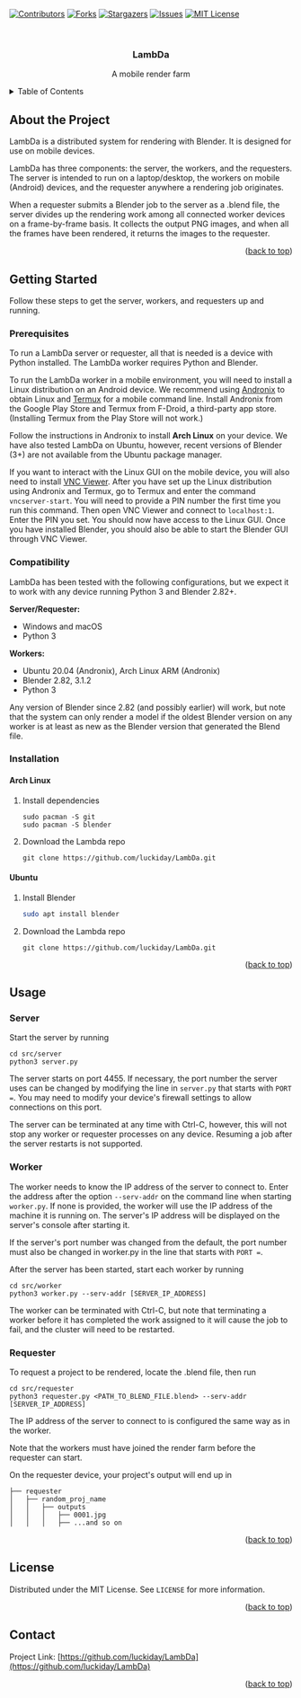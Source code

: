 <div id="top"></div>
<!--
*** Thanks for checking out the Best-README-Template. If you have a suggestion
*** that would make this better, please fork the repo and create a pull request
*** or simply open an issue with the tag "enhancement".
*** Don't forget to give the project a star!
*** Thanks again! Now go create something AMAZING! :D
-->



<!-- PROJECT SHIELDS -->
<!--
*** I'm using markdown "reference style" links for readability.
*** Reference links are enclosed in brackets [ ] instead of parentheses ( ).
*** See the bottom of this document for the declaration of the reference variables
*** for contributors-url, forks-url, etc. This is an optional, concise syntax you may use.
*** https://www.markdownguide.org/basic-syntax/#reference-style-links
-->
[![Contributors][contributors-shield]][contributors-url]
[![Forks][forks-shield]][forks-url]
[![Stargazers][stars-shield]][stars-url]
[![Issues][issues-shield]][issues-url]
[![MIT License][license-shield]][license-url]



<!-- PROJECT LOGO -->
<br />
<div align="center">
  <!-- <a href="https://github.com/luckiday/LambDa">
    <img src="images/logo.png" alt="Logo" width="80" height="80">
  </a> -->

<h3 align="center">LambDa</h3>

  <p align="center">
    A mobile render farm
    <br />
    <!-- <a href="https://github.com/luckiday/LambDa"><strong>Explore the docs »</strong></a>
    <br />
    <br />
    <a href="https://github.com/luckiday/LambDa">View Demo</a>
    ·
    <a href="https://github.com/luckiday/LambDa/issues">Report Bug</a>
    ·
    <a href="https://github.com/luckiday/LambDa/issues">Request Feature</a> -->
  </p>
</div>



<!-- TABLE OF CONTENTS -->
<details>
  <summary>Table of Contents</summary>
  <ol>
    <li>
      <a href="#about-the-project">About the Project</a>
      <!-- <ul>
        <li><a href="#built-with">Built With</a></li>
      </ul> -->
    </li>
    <li>
      <a href="#getting-started">Getting Started</a>
      <ul>
        <li><a href="#prerequisites">Prerequisites</a></li>
        <li><a href="#compatibility">Compatibility</a></li>
        <li><a href="#installation">Installation</a></li>
      </ul>
    </li>
    <li><a href="#usage">Usage</a></li>
    <!-- <li><a href="#roadmap">Roadmap</a></li>
    <li><a href="#contributing">Contributing</a></li> -->
    <li><a href="#license">License</a></li>
    <li><a href="#contact">Contact</a></li>
    <!-- <li><a href="#acknowledgments">Acknowledgments</a></li> -->
  </ol>
</details>



<!-- ABOUT THE PROJECT -->
## About the Project

LambDa is a distributed system for rendering with Blender. It is designed for use on mobile devices.

LambDa has three components: the server, the workers, and the requesters. The server is intended to run on a laptop/desktop, the workers on mobile (Android) devices, and the requester anywhere a rendering job originates.

When a requester submits a Blender job to the server as a .blend file, the server divides up the rendering work among all connected worker devices on a frame-by-frame basis. It collects the output PNG images, and when all the frames have been rendered, it returns the images to the requester.

<!-- [![Product Name Screen Shot][product-screenshot]](https://example.com)

Here's a blank template to get started: To avoid retyping too much info. Do a search and replace with your text editor for the following: `github_username`, `repo_name`, `email_client`, `email`, `project_title`, `project_description` -->

<p align="right">(<a href="#top">back to top</a>)</p>




<!-- GETTING STARTED -->
## Getting Started

Follow these steps to get the server, workers, and requesters up and running.

### Prerequisites

To run a LambDa server or requester, all that is needed is a device with Python installed. The LambDa worker requires Python and Blender.

To run the LambDa worker in a mobile environment, you will need to install a Linux distribution on an Android device. We recommend using [Andronix](https://play.google.com/store/apps/details?id=studio.com.techriz.andronix&hl=en_US&gl=US) to obtain Linux and [Termux](https://f-droid.org/en/packages/com.termux/) for a mobile command line. Install Andronix from the Google Play Store and Termux from F-Droid, a third-party app store. (Installing Termux from the Play Store will not work.)

Follow the instructions in Andronix to install **Arch Linux** on your device. We have also tested LambDa on Ubuntu, however, recent versions of Blender (3+) are not available from the Ubuntu package manager.

If you want to interact with the Linux GUI on the mobile device, you will also need to install [VNC Viewer](https://play.google.com/store/apps/details?id=com.realvnc.viewer.android&hl=en_US&gl=US). After you have set up the Linux distribution using Andronix and Termux, go to Termux and enter the command `vncserver-start`. You will need to provide a PIN number the first time you run this command. Then open VNC Viewer and connect to `localhost:1`. Enter the PIN you set. You should now have access to the Linux GUI. Once you have installed Blender, you should also be able to start the Blender GUI through VNC Viewer.


### Compatibility

LambDa has been tested with the following configurations, but we expect it to work with any device running Python 3 and Blender 2.82+.

**Server/Requester:**
* Windows and macOS
* Python 3

**Workers:**
* Ubuntu 20.04 (Andronix), Arch Linux ARM (Andronix)
* Blender 2.82, 3.1.2
* Python 3

Any version of Blender since 2.82 (and possibly earlier) will work, but note that the system can only render a model if the oldest Blender version on any worker is at least as new as the Blender version that generated the Blend file.


### Installation

#### Arch Linux
1. Install dependencies
    ```
    sudo pacman -S git
    sudo pacman -S blender
    ```

2. Download the Lambda repo
    ```
    git clone https://github.com/luckiday/LambDa.git
    ```

#### Ubuntu
1. Install Blender
    ```sh
    sudo apt install blender
    ```

2. Download the Lambda repo
    ```
    git clone https://github.com/luckiday/LambDa.git
    ```


<p align="right">(<a href="#top">back to top</a>)</p>



<!-- USAGE EXAMPLES -->
## Usage

<!-- Use this space to show useful examples of how a project can be used. Additional screenshots, code examples and demos work well in this space. You may also link to more resources. -->

### Server

Start the server by running
```
cd src/server
python3 server.py
```

The server starts on port 4455. If necessary, the port number the server uses can be changed by modifying the line in `server.py` that starts with `PORT =`. You may need to modify your device's firewall settings to allow connections on this port.


The server can be terminated at any time with Ctrl-C, however, this will not stop any worker or requester processes on any device. Resuming a job after the server restarts is not  supported.

### Worker

The worker needs to know the IP address of the server to connect to. Enter the address after the option `--serv-addr` on the command line when starting `worker.py`. If none is provided, the worker will use the IP address of the machine it is running on. The server's IP address will be displayed on the server's console after starting it.

If the server's port number was changed from the default, the port number must also be changed in worker.py in the line that starts with `PORT =`.

After the server has been started, start each worker by running
```
cd src/worker
python3 worker.py --serv-addr [SERVER_IP_ADDRESS]
```

The worker can be terminated with Ctrl-C, but note that terminating a worker before it has completed the work assigned to it will cause the job to fail, and the cluster will need to be restarted.

### Requester

To request a project to be rendered, locate the .blend file, then run

```
cd src/requester
python3 requester.py <PATH_TO_BLEND_FILE.blend> --serv-addr [SERVER_IP_ADDRESS]
```
The IP address of the server to connect to is configured the same way as in the worker.

Note that the workers must have joined the render farm before the requester can start.

On the requester device, your project's output will end up in
```
├── requester
│   ├── random_proj_name
│   │   ├── outputs
│   │   │   ├── 0001.jpg
│   │   │   ├── ...and so on
```

<!-- _For more examples, please refer to the [Documentation](https://example.com)_ -->

<p align="right">(<a href="#top">back to top</a>)</p>



<!-- ROADMAP -->
<!-- ## Roadmap

- [ ] Feature 1
- [ ] Feature 2
- [ ] Feature 3
    - [ ] Nested Feature

See the [open issues](https://github.com/luckiday/LambDa/issues) for a full list of proposed features (and known issues).

<p align="right">(<a href="#top">back to top</a>)</p> -->



<!-- CONTRIBUTING -->
<!-- ## Contributing

Contributions are what make the open source community such an amazing place to learn, inspire, and create. Any contributions you make are **greatly appreciated**.

If you have a suggestion that would make this better, please fork the repo and create a pull request. You can also simply open an issue with the tag "enhancement".
Don't forget to give the project a star! Thanks again!

1. Fork the Project
2. Create your Feature Branch (`git checkout -b feature/AmazingFeature`)
3. Commit your Changes (`git commit -m 'Add some AmazingFeature'`)
4. Push to the Branch (`git push origin feature/AmazingFeature`)
5. Open a Pull Request -->

<!-- <p align="right">(<a href="#top">back to top</a>)</p> -->



<!-- LICENSE -->
## License

Distributed under the MIT License. See `LICENSE` for more information.

<p align="right">(<a href="#top">back to top</a>)</p>



<!-- CONTACT -->
## Contact

<!-- Your Name - email@email_client.com -->

Project Link: [https://github.com/luckiday/LambDa](https://github.com/luckiday/LambDa)

<p align="right">(<a href="#top">back to top</a>)</p>



<!-- ACKNOWLEDGMENTS -->
<!-- ## Acknowledgments

* []()
* []()
* []()

<p align="right">(<a href="#top">back to top</a>)</p> -->



<!-- MARKDOWN LINKS & IMAGES -->
<!-- https://www.markdownguide.org/basic-syntax/#reference-style-links -->
[contributors-shield]: https://img.shields.io/github/contributors/luckiday/LambDa.svg?style=for-the-badge
[contributors-url]: https://github.com/luckiday/LambDa/graphs/contributors
[forks-shield]: https://img.shields.io/github/forks/luckiday/LambDa.svg?style=for-the-badge
[forks-url]: https://github.com/luckiday/LambDa/network/members
[stars-shield]: https://img.shields.io/github/stars/luckiday/LambDa.svg?style=for-the-badge
[stars-url]: https://github.com/luckiday/LambDa/stargazers
[issues-shield]: https://img.shields.io/github/issues/luckiday/LambDa.svg?style=for-the-badge
[issues-url]: https://github.com/luckiday/LambDa/issues
[license-shield]: https://img.shields.io/github/license/luckiday/LambDa.svg?style=for-the-badge
[license-url]: https://github.com/luckiday/LambDa/blob/master/LICENSE.txt
[product-screenshot]: images/screenshot.png